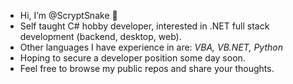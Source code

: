  - Hi, I’m @ScryptSnake 🐍
- Self taught C# hobby developer, interested in .NET full stack development (backend, desktop, web).
- Other languages I have experience in are:  *VBA, VB.NET, Python*
- Hoping to secure a developer position some day soon.
- Feel free to browse my public repos and share your thoughts.




